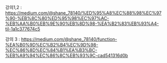 강의1,2 :
https://medium.com/@shane_78140/%ED%95%A8%EC%88%98%EC%97%90-%EB%8C%80%ED%95%98%EC%97%AC-%EB%AA%B0%EB%9E%90%EB%8D%98-%EA%B2%83%EB%93%A4-til-1a1c377674c5


강의 3 :
 https://medium.com/@shane_78140/function-%EA%B0%9D%EC%B2%B4%EC%9D%98-%EC%86%8D%EC%84%B1%EA%B3%BC-%EB%A9%94%EC%86%8C%EB%93%9C-cad541316d0b
